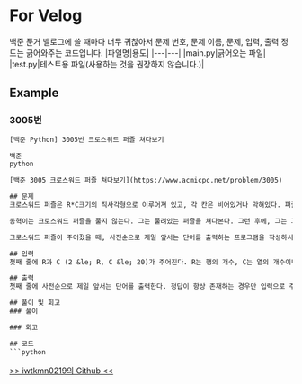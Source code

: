 # For Velog
백준 푼거 벨로그에 쓸 때마다 너무 귀찮아서 문제 번호, 문제 이름, 문제, 입력, 출력 정도는 긁어와주는 코드입니다.
|파일명|용도|
|---|---|
|main.py|긁어오는 파일|
|test.py|테스트용 파일(사용하는 것을 권장하지 않습니다.)|

## Example
### 3005번
```txt
[백준 Python] 3005번 크로스워드 퍼즐 쳐다보기

백준
python

[백준 3005 크로스워드 퍼즐 쳐다보기](https://www.acmicpc.net/problem/3005)

## 문제
크로스워드 퍼즐은 R*C크기의 직사각형으로 이루어져 있고, 각 칸은 비어있거나 막혀있다. 퍼즐은 가로(왼쪽-&gt;오른쪽) 또는 세로(위-&gt;아래)로 연속된 빈 칸에 단어를 채우면서 푼다.

동혁이는 크로스워드 퍼즐을 풀지 않는다. 그는 풀려있는 퍼즐을 쳐다본다. 그런 후에, 그는 그 퍼즐에서 사전순으로 제일 앞서는 단어를 찾는다. (단어는 적어도 2글자이다.)

크로스워드 퍼즐이 주어졌을 때, 사전순으로 제일 앞서는 단어를 출력하는 프로그램을 작성하시오.

## 입력
첫째 줄에 R과 C (2 &le; R, C &le; 20)가 주어진다. R는 행의 개수, C는 열의 개수이다. 그 다음 R개의 줄엔 C개의 문자가 포함되어 있다. 각 문자는&nbsp;영어 알파벳 소문자 또는 &#39;#&#39;이며, &#39;#&#39;인 경우에는 막혀있는 것이다.

## 출력
첫째 줄에 사전순으로 제일 앞서는 단어를 출력한다. 정답이 항상 존재하는 경우만 입력으로 주어진다.

## 풀이 및 회고
### 풀이

### 회고

## 코드
```python

```
[>> iwtkmn0219의 Github <<](https://github.com/iwtkmn0219/boj/blob/main/python/3005.py)
```